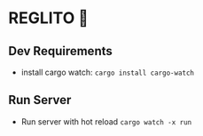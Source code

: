 # REGLITO 📖

## Dev Requirements

- install cargo watch:
  `cargo install cargo-watch`

## Run Server

- Run server with hot reload
  `cargo watch -x run`
